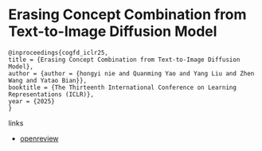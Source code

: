 # Erasing Concept Combination from Text-to-Image Diffusion Model

```
@inproceedings{cogfd_iclr25,
title = {Erasing Concept Combination from Text-to-Image Diffusion Model},
author = {author = {hongyi nie and Quanming Yao and Yang Liu and Zhen Wang and Yatao Bian}},
booktitle = {The Thirteenth International Conference on Learning Representations (ICLR)},
year = {2025}
}
```

links
- [openreview](https://openreview.net/forum?id=OBjF5I4PWg)
